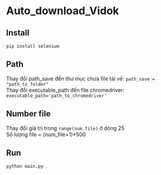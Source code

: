 # Auto_download_Vidok
## Install
```pip install selenium```
## Path
Thay đổi path_save đến thư mục chưa file tải về:
```path_save = "path_to_folder"```<br/>
Thay đổi executable_path đến file chromedriver:
```executable_path='path_to_chromedriver'```
## Number file
Thay đổi giá trị trong ```range(num_file)``` ở dòng 25<br/> Số lượng file = (num_file+1)*500
## Run 
```python main.py```


